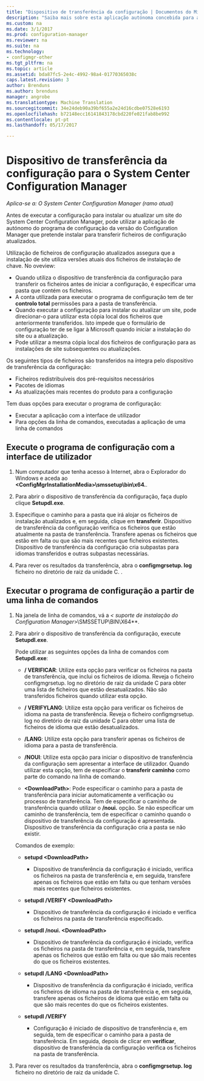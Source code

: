```yaml
---
title: "Dispositivo de transferência da configuração | Documentos do Microsoft"
description: "Saiba mais sobre esta aplicação autónoma concebida para assegurar que a instalação de site utiliza versões atuais dos ficheiros de instalação de chave."
ms.custom: na
ms.date: 3/1/2017
ms.prod: configuration-manager
ms.reviewer: na
ms.suite: na
ms.technology:
- configmgr-other
ms.tgt_pltfrm: na
ms.topic: article
ms.assetid: bda87fc5-2e4c-4992-98a4-01770365038c
caps.latest.revision: 3
author: Brenduns
ms.author: brenduns
manager: angrobe
ms.translationtype: Machine Translation
ms.sourcegitcommit: 34e24deb90a39bf655a2e24d16cdbe07528e6193
ms.openlocfilehash: b72148ecc16141843178cbd220fe021fab8be992
ms.contentlocale: pt-pt
ms.lasthandoff: 05/17/2017

---
```

# <a name="setup-downloader-for-system-center-configuration-manager"></a>Dispositivo de transferência da configuração para o System Center Configuration Manager

*Aplica-se a: O System Center Configuration Manager (ramo atual)*

Antes de executar a configuração para instalar ou atualizar um site do System Center Configuration Manager, pode utilizar a aplicação de autónomo do programa de configuração da versão do Configuration Manager que pretende instalar para transferir ficheiros de configuração atualizados.  

Utilização de ficheiros de configuração atualizados assegura que a instalação de site utiliza versões atuais dos ficheiros de instalação de chave. No oveview:   
-   Quando utiliza o dispositivo de transferência da configuração para transferir os ficheiros antes de iniciar a configuração, é especificar uma pasta que contém os ficheiros.  
-   A conta utilizada para executar o programa de configuração tem de ter **controlo total** permissões para a pasta de transferência.  
-   Quando executar a configuração para instalar ou atualizar um site, pode direcionar-o para utilizar esta cópia local dos ficheiros que anteriormente transferidos. Isto impede que o formulário de configuração ter de se ligar à Microsoft quando iniciar a instalação do site ou a atualização.  
-   Pode utilizar a mesma cópia local dos ficheiros de configuração para as instalações de site subsequentes ou atualizações.  

Os seguintes tipos de ficheiros são transferidos na íntegra pelo dispositivo de transferência da configuração:  
-   Ficheiros redistribuíveis dos pré-requisitos necessários  
-   Pacotes de idiomas  
-   As atualizações mais recentes do produto para a configuração  

Tem duas opções para executar o programa de configuração:
- Executar a aplicação com a interface de utilizador
- Para opções da linha de comandos, executadas a aplicação de uma linha de comandos


## <a name="run-setup-downloader-with-the-user-interface"></a>Execute o programa de configuração com a interface de utilizador  

1.  Num computador que tenha acesso à Internet, abra o Explorador do Windows e aceda ao  **&lt;ConfigMgrInstallationMedia\>\smssetup\bin\x64.**.  

2.  Para abrir o dispositivo de transferência da configuração, faça duplo clique **Setupdl.exe**.   

3. Especifique o caminho para a pasta que irá alojar os ficheiros de instalação atualizados e, em seguida, clique em **transferir**. Dispositivo de transferência da configuração verifica os ficheiros que estão atualmente na pasta de transferência. Transfere apenas os ficheiros que estão em falta ou que são mais recentes que ficheiros existentes. Dispositivo de transferência da configuração cria subpastas para idiomas transferidos e outras subpastas necessárias.  

4.  Para rever os resultados da transferência, abra o **configmgrsetup. log** ficheiro no diretório de raiz da unidade C.  .  

## <a name="run-setup-downloader-from-a-command-prompt"></a>Executar o programa de configuração a partir de uma linha de comandos  

1.  Na janela de linha de comandos, vá a  **&lt;* suporte de instalação do Configuration Manager*\>\SMSSETUP\BIN\X64**.   

2.  Para abrir o dispositivo de transferência da configuração, execute **Setupdl.exe**.

    Pode utilizar as seguintes opções da linha de comandos com **Setupdl.exe**:   

    -   **/ VERIFICAR**: Utilize esta opção para verificar os ficheiros na pasta de transferência, que inclui os ficheiros de idioma. Reveja o ficheiro configmgrsetup. log no diretório de raiz da unidade C para obter uma lista de ficheiros que estão desatualizados. Não são transferidos ficheiros quando utilizar esta opção.  

    -   **/ VERIFYLANG**: Utilize esta opção para verificar os ficheiros de idioma na pasta de transferência. Reveja o ficheiro configmgrsetup. log no diretório de raiz da unidade C para obter uma lista de ficheiros de idioma que estão desatualizados.

    -   **/LANG**: Utilize esta opção para transferir apenas os ficheiros de idioma para a pasta de transferência.  

    -   **/NOUI**: Utilize esta opção para iniciar o dispositivo de transferência da configuração sem apresentar a interface de utilizador. Quando utilizar esta opção, tem de especificar o **transferir caminho** como parte do comando na linha de comando.  

    -   **&lt;DownloadPath\>**: Pode especificar o caminho para a pasta de transferência para iniciar automaticamente a verificação ou processo de transferência. Tem de especificar o caminho de transferência quando utilizar o **/noui.** opção. Se não especificar um caminho de transferência, tem de especificar o caminho quando o dispositivo de transferência da configuração é apresentada. Dispositivo de transferência da configuração cria a pasta se não existir.  

    Comandos de exemplo:

    -   **setupd &lt;DownloadPath\>**  

        -   Dispositivo de transferência da configuração é iniciado, verifica os ficheiros na pasta de transferência e, em seguida, transfere apenas os ficheiros que estão em falta ou que tenham versões mais recentes que ficheiros existentes.     

    -   **setupdl /VERIFY &lt;DownloadPath\>**  

        -   Dispositivo de transferência da configuração é iniciado e verifica os ficheiros na pasta de transferência especificado.  

    -   **setupdl /noui. &lt;DownloadPath\>**  

        -   Dispositivo de transferência da configuração é iniciado, verifica os ficheiros na pasta de transferência e, em seguida, transfere apenas os ficheiros que estão em falta ou que são mais recentes do que os ficheiros existentes.  

    -   **setupdl /LANG &lt;DownloadPath\>**  

        -   Dispositivo de transferência da configuração é iniciado, verifica os ficheiros de idioma na pasta de transferência e, em seguida, transfere apenas os ficheiros de idioma que estão em falta ou que são mais recentes do que os ficheiros existentes.  

    -   **setupdl /VERIFY**  

        -   Configuração é iniciado de dispositivo de transferência e, em seguida, tem de especificar o caminho para a pasta de transferência. Em seguida, depois de clicar em **verificar**, dispositivo de transferência da configuração verifica os ficheiros na pasta de transferência.  

3.  Para rever os resultados da transferência, abra o **configmgrsetup. log** ficheiro no diretório de raiz da unidade C.


